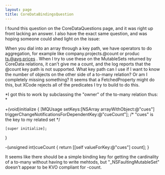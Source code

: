 ```yaml
---
layout: page
title: CoreDataBindingsQuestion
---
```


I found this question on the CoreDataQuestions page, and it was right up front lacking an answer.  I also have the exact same question, and was hoping someone could shed light on the issue:

When you dial into an array through a key path, we have operators to do aggregation, for example like company.projects.@count or produc ts.@avg.prices .  When I try to use these on the MutableSets returned by CoreData relations, it can't give me a count, and the log reports that the @count key path is not supported.  What key path can I use if I want to know the number of objects on the other side of a to-many relation?  Or am I completely missing something?  It seems that a FetchedProperty might do this, but XCode rejects all of the predicates I try to build to do this.

*I got this to work by subclassing the "owner" of the to-many relation thus: *

    

+(void)initialize
{
	[MQUsage setKeys:[NSArray arrayWithObject:@"cues"]
             triggerChangeNotificationsForDependentKey:@"cueCount"];
       /* "cues" is the key to my related set */
	
	[super initialize];
		
}

-(unsigned int)cueCount
{
	return [[self valueForKey:@"cues"] count];
}



It seems like there should be a simple binding key for getting the cardinality of a to-many without having to write mehtods, but "_NSFaultingMutableSet" doesn't appear to be KVO compliant for -count.

